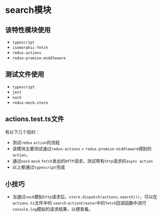 # search模块

## 该特性模块使用

* `typescript` 
* `isomorphic-fetch` 
* `redux-actions`
* `redux-promise-middleware`

## 测试文件使用

* `typescript`
* `jest`
* `nock`
* `redux-mock-store`

## actions.test.ts文件

有以下几个目的：

* 测试`redux` `action`的流程 
* 该模块主要测试通过`redux-actions` + `redux-promise-middleware`得到的`action`，
* 通过`nock` `mock` `fetch`发出的`HTTP`请求，测试带有`http`请求的`async action`
* 以上都通过`typescript`完成

## 小技巧

* 当通过`nock`模拟`http`请求后，`store.dispatch(actions.search())`，可以在`actions.ts`文件中的
`search` `actionCreator`中的`fetch`回调函数中进行`console.log`模拟的请求结果，以便查看。
